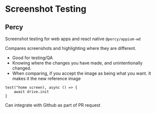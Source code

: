 # Screenshot Testing

## Percy

Screenshot testing for web apps and react native `@percy/appium-wd`

Compares screenshots and highlighting where they are different.

- Good for testing/QA
- Knowing where the changes you have made, and unintentionally changed.
- When comparing, if you accept the image as being what you want. It makes it the new reference image

```
test("home screen), async () => {
    await drive.init
}
```

Can integrate with Github as part of PR request